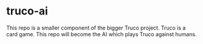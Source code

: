 # truco-ai
This repo is a smaller component of the bigger Truco project. Truco is a card game. This repo will become the AI which plays Truco against humans.
